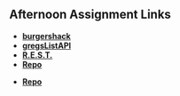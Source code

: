## Afternoon Assignment Links

* **[burgershack](https://github.com/ewood-coder/boiseCodeWorks/tree/main/Week5/burgershack)**
* **[gregsListAPI](https://github.com/ewood-coder/boiseCodeWorks/tree/main/Week5/gregsListAPI)**
* **[R.E.S.T.](https://github.com/ewood-coder/boiseCodeWorks/tree/main/Week5/REST)**
* **[Repo](https://github.com/ewood-coder/<ASSIGNMENT_REPO>)**



<!-- EXTRA -->
* **[Repo](https://github.com/ewood-coder/<ASSIGNMENT_REPO>)**

